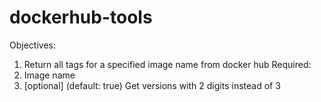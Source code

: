 # dockerhub-tools
 
Objectives:
1. Return all tags for a specified image name from docker hub
Required:
1. Image name
2. [optional] (default: true) Get versions with 2 digits instead of 3